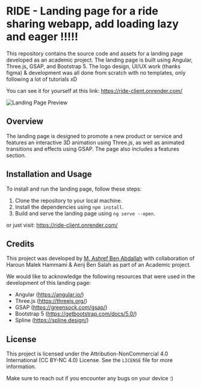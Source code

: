 # RIDE - Landing page for a ride sharing webapp, add loading lazy and eager !!!!!

This repository contains the source code and assets for a landing page developed as an academic project.
The landing page is built using Angular, Three.js, GSAP, and Bootstrap 5.
The logo design, UI/UX work (thanks figma) & development was all done from scratch with no templates, only following a lot of tutorials xD  

You can see it for yourself at this link:
https://ride-client.onrender.com/

![Landing Page Preview](https://i.ibb.co/GsSDcnS/og.jpg)

## Overview

The landing page is designed to promote a new product or service and features an interactive 3D animation using Three.js, as well as animated transitions and effects using GSAP. The page also includes a features section.

## Installation and Usage

To install and run the landing page, follow these steps:

1. Clone the repository to your local machine.
2. Install the dependencies using `npm install`.
3. Build and serve the landing page using `ng serve --open`.

or just visit: https://ride-client.onrender.com/


## Credits

This project was developed by [M. Ashref Ben Abdallah](https://www.linkedin.com/in/mohamedashrefbna/) with collaboration of Haroun Malek Hammami & Aerij Ben Salah as part of an Academic project.

We would like to acknowledge the following resources that were used in the development of this landing page:

- Angular (https://angular.io/)
- Three.js (https://threejs.org/)
- GSAP (https://greensock.com/gsap/)
- Bootstrap 5 (https://getbootstrap.com/docs/5.0/)
- Spline (https://spline.design/)

## License

This project is licensed under the Attribution-NonCommercial 4.0 International (CC BY-NC 4.0) License. See the `LICENSE` file for more information.

Make sure to reach out if you encounter any bugs on your device :)
